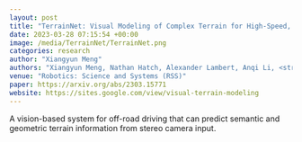 ```yaml
---
layout: post
title: "TerrainNet: Visual Modeling of Complex Terrain for High-Speed, Off-Road Navigation"
date: 2023-03-28 07:15:54 +00:00
image: /media/TerrainNet/TerrainNet.png
categories: research
author: "Xiangyun Meng"
authors: "Xiangyun Meng, Nathan Hatch, Alexander Lambert, Anqi Li, <strong>Nolan Wagener</strong>, Matthew Schmittle, JoonHo Lee, Wentao Yuan, Zoey Chen, Samuel Deng, Greg Okopal, Dieter Fox, Byron Boots, Amirreza Shaban"
venue: "Robotics: Science and Systems (RSS)"
paper: https://arxiv.org/abs/2303.15771
website: https://sites.google.com/view/visual-terrain-modeling
---
```

A vision-based system for off-road driving that can predict semantic and geometric terrain information from stereo camera input.
